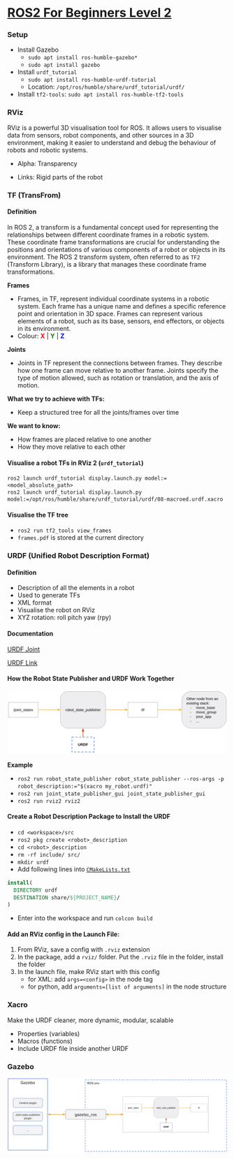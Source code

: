# [ROS2 For Beginners Level 2](https://www.udemy.com/course/ros2-tf-urdf-rviz-gazebo/)



### Setup

* Install Gazebo
  * `sudo apt install ros-humble-gazebo*`
  * `sudo apt install gazebo`
* Install `urdf_tutorial`
  * `sudo apt install ros-humble-urdf-tutorial`
  * Location: `/opt/ros/humble/share/urdf_tutorial/urdf/`
* Install `tf2-tools`: `sudo apt install ros-humble-tf2-tools`



### RViz

RViz is a powerful 3D visualisation tool for ROS. It allows users to visualise data from sensors, robot components, and other sources in a 3D environment, making it easier to understand and debug the behaviour of robots and robotic systems.

* Alpha: Transparency

* Links: Rigid parts of the robot



### TF (TransFrom)

#### Definition

In ROS 2, a transform is a fundamental concept used for representing the relationships between different coordinate frames in a robotic system. These coordinate frame transformations are crucial for understanding the positions and orientations of various components of a robot or objects in its environment. The ROS 2 transform system, often referred to as `TF2` (Transform Library), is a library that manages these coordinate frame transformations.

**Frames**

* Frames, in TF, represent individual coordinate systems in a robotic system. Each frame has a unique name and defines a specific reference point and orientation in 3D space. Frames can represent various elements of a robot, such as its base, sensors, end effectors, or objects in its environment.
* Colour: <span style="color:red;">**X**</span> | <span style="color:green;">**Y**</span> | <span style="color:blue;">**Z**</span> 

**Joints**

* Joints in TF represent the connections between frames. They describe how one frame can move relative to another frame. Joints specify the type of motion allowed, such as rotation or translation, and the axis of motion.

**What we try to achieve with TFs:**

* Keep a structured tree for all the joints/frames over time

**We want to know:**

* How frames are placed relative to one another
* How they move relative to each other

#### Visualise a robot TFs in RViz 2 (`urdf_tutorial`)

```
ros2 launch urdf_tutorial display.launch.py model:=<model_absolute_path>
ros2 launch urdf_tutorial display.launch.py model:=/opt/ros/humble/share/urdf_tutorial/urdf/08-macroed.urdf.xacro
```

#### Visualise the TF tree

* `ros2 run tf2_tools view_frames`
* `frames.pdf` is stored at the current directory



### URDF (Unified Robot Description Format)

#### Definition

* Description of all the elements in a robot
* Used to generate TFs
* XML format
* Visualise the robot on RViz
* XYZ rotation: roll pitch yaw (rpy)

#### Documentation

[URDF Joint](https://wiki.ros.org/urdf/XML/joint)

[URDF Link](https://wiki.ros.org/urdf/XML/link)

#### How the Robot State Publisher and URDF Work Together

![1](img/1.png)

**Example**

* `ros2 run robot_state_publisher robot_state_publisher --ros-args -p robot_description:="$(xacro my_robot.urdf)"`
* `ros2 run joint_state_publisher_gui joint_state_publisher_gui`
* `ros2 run rviz2 rviz2`

#### Create a Robot Description Package to Install the URDF

* `cd <workspace>/src`
* `ros2 pkg create <robot>_description`
* `cd <robot>_description`
* `rm -rf include/ src/`
* `mkdir urdf`
* Add following lines into [`CMakeLists.txt`](../src/my_robot_description/CMakeLists.txt)

```cmake
install(
  DIRECTORY urdf
  DESTINATION share/${PROJECT_NAME}/
)
```

* Enter into the workspace and run `colcon build`

#### Add an RViz config in the Launch File:

1. From RViz, save a config with `.rviz` extension
2. In the package, add a `rviz/` folder. Put the `.rviz` file in the folder, install the folder
3. In the launch file, make RViz start with this config
   - for XML: add `args=<config>` in the node tag
   - for python, add `arguments=[list of arguments]` in the node structure



### Xacro

Make the URDF cleaner, more dynamic, modular, scalable

* Properties (variables)
* Macros (functions)
* Include URDF file inside another URDF



### Gazebo

![2](img/2.png)
